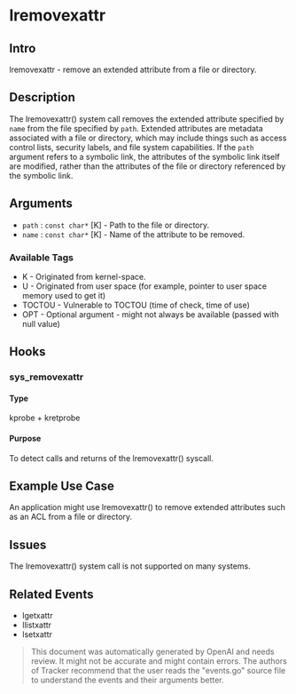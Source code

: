
# lremovexattr

## Intro
lremovexattr - remove an extended attribute from a file or directory.

## Description
The lremovexattr() system call removes the extended attribute specified by `name` from the file specified by `path`. Extended attributes are metadata associated with a file or directory, which may include things such as access control lists, security labels, and file system capabilities. If the `path` argument refers to a symbolic link, the attributes of the symbolic link itself are modified, rather than the attributes of the file or directory referenced by the symbolic link.

## Arguments
* `path` : `const char*` [K] - Path to the file or directory.
* `name` : `const char*` [K] - Name of the attribute to be removed.

### Available Tags
* K - Originated from kernel-space.
* U - Originated from user space (for example, pointer to user space memory used to get it)
* TOCTOU - Vulnerable to TOCTOU (time of check, time of use)
* OPT - Optional argument - might not always be available (passed with null value)

## Hooks
### sys_removexattr
#### Type
kprobe + kretprobe
#### Purpose
To detect calls and returns of the lremovexattr() syscall.

## Example Use Case
An application might use lremovexattr() to remove extended attributes such as an ACL from a file or directory.

## Issues
The lremovexattr() system call is not supported on many systems.

## Related Events
* lgetxattr
* llistxattr
* lsetxattr

> This document was automatically generated by OpenAI and needs review. It might
> not be accurate and might contain errors. The authors of Tracker recommend that
> the user reads the "events.go" source file to understand the events and their
> arguments better.
